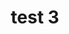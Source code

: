 ---
layout: default
layout: default
description: The PatentsView platform is built on a newly developed database that
  longitudinally links inventors, organizations, locations, and patenting activity
  since 1976. The data visualization tool, query tool, and flexible API enable a broad
  spectrum of users to examine the dynamics of inventor patenting activity over time
  and space. These tools also permit users to explore technology categories, assignees,
  citation patterns, and co-inventor networks.
last_edit: 12/03/2021, 19:11:15
location: https://patentsview.org/apis/api-query-language
shortname: test_3
tags:
- '[''disambiguation'''
- '''entity reconciliation'']'
terms_of_use: Currently no key is necessary to access the PatentsView API. However,
  we reserve the right to halt excessive usage of the API. Users are free to use,
  share, or adapt the material for any purpose, subject to the standards of the Creative
  Commons Attribution 4.0 International License (https://creativecommons.org/licenses/by/4.0/).
  Attribution should be given to PatentsView (www.patentsview.org) for use, distribution,
  or derivative works.
title: test 3
uuid: 1b338463-c012-41be-827c-a280cacbcbcf
---